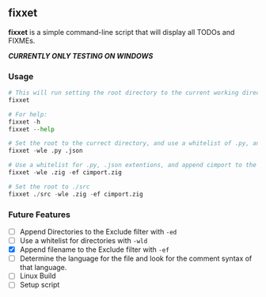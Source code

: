 ## fixxet
__fixxet__ is a simple command-line script that will display all TODOs and FIXMEs.

__*CURRENTLY ONLY TESTING ON WINDOWS*__


### Usage
```python
# This will run setting the root directory to the current working directory.
fixxet

# For help:
fixxet -h
fixxet --help

# Set the root to the currect directory, and use a whitelist of .py, and .json.
fixxet -wle .py .json

# Use a whitelist for .py, .json extentions, and append cimport to the exclude filter.
fixxet -wle .zig -ef cimport.zig

# Set the root to ./src
fixxet ./src -wle .zig -ef cimport.zig
```

### Future Features
- [ ] Append Directories to the Exclude filter with `-ed`
- [ ] Use a whitelist for directories with `-wld`
- [x] Append filename to the Exclude filter with `-ef`
- [ ] Determine the language for the file and look for the comment syntax of that language.
- [ ] Linux Build
- [ ] Setup script
